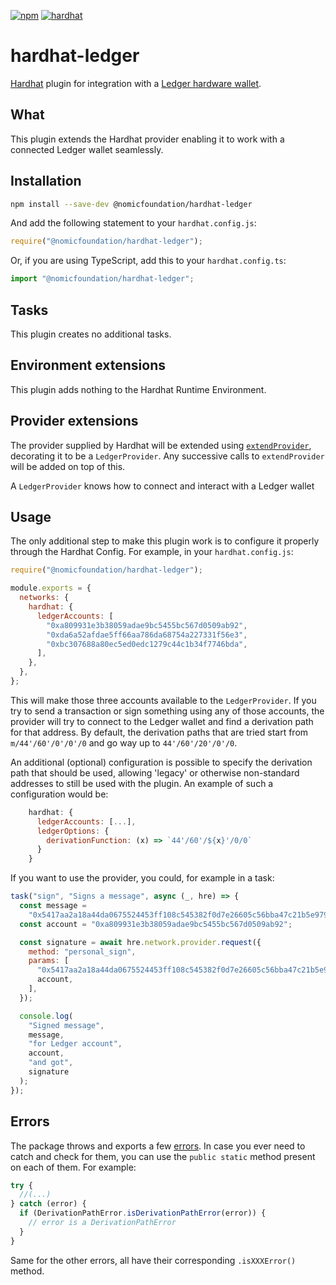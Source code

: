 [![npm](https://img.shields.io/npm/v/@nomicfoundation/hardhat-ledger.svg)](https://www.npmjs.com/package/@nomicfoundation/hardhat-ledger) [![hardhat](https://hardhat.org/buidler-plugin-badge.svg?1)](https://hardhat.org)

# hardhat-ledger

[Hardhat](https://hardhat.org) plugin for integration with a [Ledger hardware wallet](https://www.ledger.com/).

## What

This plugin extends the Hardhat provider enabling it to work with a connected Ledger wallet seamlessly.

## Installation

```bash
npm install --save-dev @nomicfoundation/hardhat-ledger
```

And add the following statement to your `hardhat.config.js`:

```js
require("@nomicfoundation/hardhat-ledger");
```

Or, if you are using TypeScript, add this to your `hardhat.config.ts`:

```js
import "@nomicfoundation/hardhat-ledger";
```

## Tasks

This plugin creates no additional tasks.

## Environment extensions

This plugin adds nothing to the Hardhat Runtime Environment.

## Provider extensions

The provider supplied by Hardhat will be extended using [`extendProvider`](https://hardhat.org/hardhat-runner/docs/advanced/building-plugins#extending-the-hardhat-provider), decorating it to be a `LedgerProvider`. Any successive calls to `extendProvider` will be added on top of this.

A `LedgerProvider` knows how to connect and interact with a Ledger wallet

## Usage

The only additional step to make this plugin work is to configure it properly through the Hardhat Config. For example, in your `hardhat.config.js`:

```js
require("@nomicfoundation/hardhat-ledger");

module.exports = {
  networks: {
    hardhat: {
      ledgerAccounts: [
        "0xa809931e3b38059adae9bc5455bc567d0509ab92",
        "0xda6a52afdae5ff66aa786da68754a227331f56e3",
        "0xbc307688a80ec5ed0edc1279c44c1b34f7746bda",
      ],
    },
  },
};
```

This will make those three accounts available to the `LedgerProvider`. If you try to send a transaction or sign something using any of those accounts, the provider will try to connect to the Ledger wallet and find a derivation path for that address. By default, the derivation paths that are tried start from `m/44'/60'/0'/0'/0` and go way up to `44'/60'/20'/0'/0`.

An additional (optional) configuration is possible to specify the derivation path that should be used, allowing 'legacy' or otherwise non-standard addresses to still be used with the plugin. An example of such a configuration would be:

```js
    hardhat: {
      ledgerAccounts: [...],
      ledgerOptions: {
        derivationFunction: (x) => `44'/60'/${x}'/0/0`
      }
    }
```

If you want to use the provider, you could, for example in a task:

```js
task("sign", "Signs a message", async (_, hre) => {
  const message =
    "0x5417aa2a18a44da0675524453ff108c545382f0d7e26605c56bba47c21b5e979";
  const account = "0xa809931e3b38059adae9bc5455bc567d0509ab92";

  const signature = await hre.network.provider.request({
    method: "personal_sign",
    params: [
      "0x5417aa2a18a44da0675524453ff108c545382f0d7e26605c56bba47c21b5e979",
      account,
    ],
  });

  console.log(
    "Signed message",
    message,
    "for Ledger account",
    account,
    "and got",
    signature
  );
});
```

## Errors

The package throws and exports a few [errors](https://github.com/NomicFoundation/hardhat/blob/feat/main/packages/hardhat-core/src/config.ts). In case you ever need to catch and check for them, you can use the `public static` method present on each of them. For example:

```ts
try {
  //(...)
} catch (error) {
  if (DerivationPathError.isDerivationPathError(error)) {
    // error is a DerivationPathError
  }
}
```

Same for the other errors, all have their corresponding `.isXXXError()` method.

